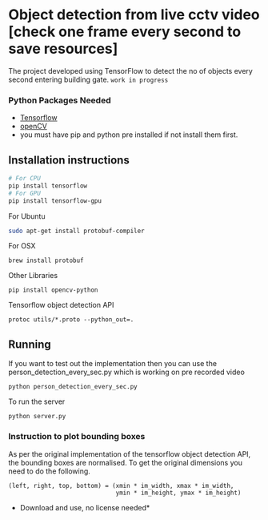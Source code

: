 # Object detection from live cctv video [check one frame every second to save resources]

The project developed using TensorFlow to detect the no of objects every second entering building gate. `work in progress`

### Python Packages Needed

* <a href='https://github.com/tensorflow/tensorflow'>Tensorflow</a><br>
* <a href='https://github.com/skvark/opencv-python'>openCV</a><br>
* you must have pip and python pre installed if not install them first.

## Installation instructions
``` bash
# For CPU
pip install tensorflow
# For GPU
pip install tensorflow-gpu
```
For Ubuntu
``` bash
sudo apt-get install protobuf-compiler
```
For OSX
```
brew install protobuf
```
Other Libraries
```
pip install opencv-python
```
Tensorflow object detection API
```
protoc utils/*.proto --python_out=.
```

## Running
If you want to test out the implementation then you can use the person_detection_every_sec.py which is working on pre recorded video<br/>
```
python person_detection_every_sec.py
```

To run the server<br/>
```
python server.py
```

### Instruction to plot bounding boxes
As per the original implementation of the tensorflow object detection API, the bounding boxes are normalised. To get the original dimensions you need to do the following.

```
(left, right, top, bottom) = (xmin * im_width, xmax * im_width,
                              ymin * im_height, ymax * im_height)
```
* Download and use, no license needed*